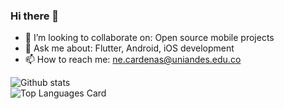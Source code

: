 ### Hi there 👋

- 👯 I’m looking to collaborate on: Open source mobile projects
- 💬 Ask me about: Flutter, Android, iOS development
- 📫 How to reach me: ne.cardenas@uniandes.edu.co

![Github stats](https://github-readme-stats.vercel.app/api?username=EstebanCardenas&theme=highcontrast&show_icons=true&count_private=true) <br>
![Top Languages Card](https://github-readme-stats.vercel.app/api/top-langs/?username=EstebanCardenas&theme=highcontrast&layout=compact)
